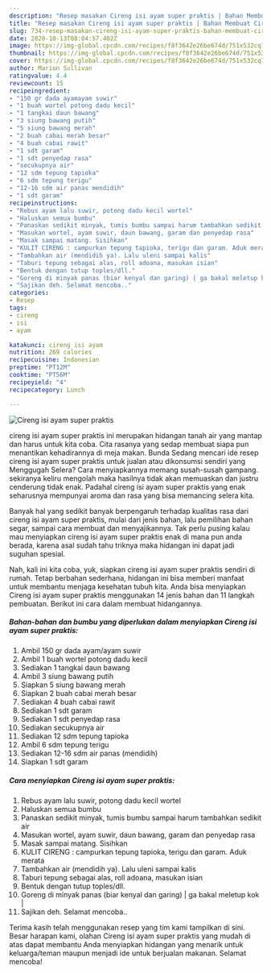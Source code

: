 ```yaml
---
description: "Resep masakan Cireng isi ayam super praktis | Bahan Membuat Cireng isi ayam super praktis Yang Enak Dan Lezat"
title: "Resep masakan Cireng isi ayam super praktis | Bahan Membuat Cireng isi ayam super praktis Yang Enak Dan Lezat"
slug: 734-resep-masakan-cireng-isi-ayam-super-praktis-bahan-membuat-cireng-isi-ayam-super-praktis-yang-enak-dan-lezat
date: 2020-10-13T08:04:57.402Z
image: https://img-global.cpcdn.com/recipes/f8f3642e26be674d/751x532cq70/cireng-isi-ayam-super-praktis-foto-resep-utama.jpg
thumbnail: https://img-global.cpcdn.com/recipes/f8f3642e26be674d/751x532cq70/cireng-isi-ayam-super-praktis-foto-resep-utama.jpg
cover: https://img-global.cpcdn.com/recipes/f8f3642e26be674d/751x532cq70/cireng-isi-ayam-super-praktis-foto-resep-utama.jpg
author: Marion Sullivan
ratingvalue: 4.4
reviewcount: 15
recipeingredient:
- "150 gr dada ayamayam suwir"
- "1 buah wortel potong dadu kecil"
- "1 tangkai daun bawang"
- "3 siung bawang putih"
- "5 siung bawang merah"
- "2 buah cabai merah besar"
- "4 buah cabai rawit"
- "1 sdt garam"
- "1 sdt penyedap rasa"
- "secukupnya air"
- "12 sdm tepung tapioka"
- "6 sdm tepung terigu"
- "12-16 sdm air panas mendidih"
- "1 sdt garam"
recipeinstructions:
- "Rebus ayam lalu suwir, potong dadu kecil wortel"
- "Haluskan semua bumbu"
- "Panaskan sedikit minyak, tumis bumbu sampai harum tambahkan sedikit air"
- "Masukan wortel, ayam suwir, daun bawang, garam dan penyedap rasa"
- "Masak sampai matang. Sisihkan"
- "KULIT CIRENG : campurkan tepung tapioka, terigu dan garam. Aduk merata"
- "Tambahkan air (mendidih ya). Lalu uleni sampai kalis"
- "Taburi tepung sebagai alas, roll adoana, masukan isian"
- "Bentuk dengan tutup toples/dll."
- "Goreng di minyak panas (biar kenyal dan garing) | ga bakal meletup kok |"
- "Sajikan deh. Selamat mencoba.."
categories:
- Resep
tags:
- cireng
- isi
- ayam

katakunci: cireng isi ayam 
nutrition: 269 calories
recipecuisine: Indonesian
preptime: "PT12M"
cooktime: "PT56M"
recipeyield: "4"
recipecategory: Lunch

---
```



![Cireng isi ayam super praktis](https://img-global.cpcdn.com/recipes/f8f3642e26be674d/751x532cq70/cireng-isi-ayam-super-praktis-foto-resep-utama.jpg)


cireng isi ayam super praktis ini merupakan hidangan tanah air yang mantap dan harus untuk kita coba. Cita rasanya yang sedap membuat siapa pun menantikan kehadirannya di meja makan.
Bunda Sedang mencari ide resep cireng isi ayam super praktis untuk jualan atau dikonsumsi sendiri yang Menggugah Selera? Cara menyiapkannya memang susah-susah gampang. sekiranya keliru mengolah maka hasilnya tidak akan memuaskan dan justru cenderung tidak enak. Padahal cireng isi ayam super praktis yang enak seharusnya mempunyai aroma dan rasa yang bisa memancing selera kita.

Banyak hal yang sedikit banyak berpengaruh terhadap kualitas rasa dari cireng isi ayam super praktis, mulai dari jenis bahan, lalu pemilihan bahan segar, sampai cara membuat dan menyajikannya. Tak perlu pusing kalau mau menyiapkan cireng isi ayam super praktis enak di mana pun anda berada, karena asal sudah tahu triknya maka hidangan ini dapat jadi suguhan spesial.




Nah, kali ini kita coba, yuk, siapkan cireng isi ayam super praktis sendiri di rumah. Tetap berbahan sederhana, hidangan ini bisa memberi manfaat untuk membantu menjaga kesehatan tubuh kita. Anda bisa menyiapkan Cireng isi ayam super praktis menggunakan 14 jenis bahan dan 11 langkah pembuatan. Berikut ini cara dalam membuat hidangannya.

<!--inarticleads1-->

##### Bahan-bahan dan bumbu yang diperlukan dalam menyiapkan Cireng isi ayam super praktis:

1. Ambil 150 gr dada ayam/ayam suwir
1. Ambil 1 buah wortel potong dadu kecil
1. Sediakan 1 tangkai daun bawang
1. Ambil 3 siung bawang putih
1. Siapkan 5 siung bawang merah
1. Siapkan 2 buah cabai merah besar
1. Sediakan 4 buah cabai rawit
1. Sediakan 1 sdt garam
1. Sediakan 1 sdt penyedap rasa
1. Sediakan secukupnya air
1. Sediakan 12 sdm tepung tapioka
1. Ambil 6 sdm tepung terigu
1. Sediakan 12-16 sdm air panas (mendidih)
1. Siapkan 1 sdt garam




<!--inarticleads2-->

##### Cara menyiapkan Cireng isi ayam super praktis:

1. Rebus ayam lalu suwir, potong dadu kecil wortel
1. Haluskan semua bumbu
1. Panaskan sedikit minyak, tumis bumbu sampai harum tambahkan sedikit air
1. Masukan wortel, ayam suwir, daun bawang, garam dan penyedap rasa
1. Masak sampai matang. Sisihkan
1. KULIT CIRENG : campurkan tepung tapioka, terigu dan garam. Aduk merata
1. Tambahkan air (mendidih ya). Lalu uleni sampai kalis
1. Taburi tepung sebagai alas, roll adoana, masukan isian
1. Bentuk dengan tutup toples/dll.
1. Goreng di minyak panas (biar kenyal dan garing) | ga bakal meletup kok |
1. Sajikan deh. Selamat mencoba..




Terima kasih telah menggunakan resep yang tim kami tampilkan di sini. Besar harapan kami, olahan Cireng isi ayam super praktis yang mudah di atas dapat membantu Anda menyiapkan hidangan yang menarik untuk keluarga/teman maupun menjadi ide untuk berjualan makanan. Selamat mencoba!
